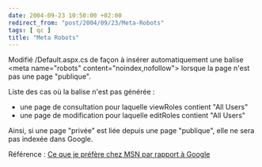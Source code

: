 ```yaml
---
date: 2004-09-23 10:50:00 +02:00
redirect_from: "post/2004/09/23/Meta-Robots"
tags: [ qc ]
title: "Meta Robots"
---
```


Modifié /Default.aspx.cs de façon à insérer automatiquement une balise
&lt;meta name="robots" content="noindex,nofollow"&gt; lorsque la page n'est pas
une page "publique".

Liste des cas où la balise n'est pas générée :

* une page de consultation pour laquelle viewRoles contient "All Users"
* une page de modification pour laquelle editRoles contient "All Users"

Ainsi, si une page "privée" est liée depuis une page "publique", elle ne
sera pas indexée dans Google.

Référence : [Ce que je préfère chez MSN par rapport à Google](http://googleguy-fr.blogspot.com/2004/09/ce-que-jaime-mieux-propos-de-msn.html)
